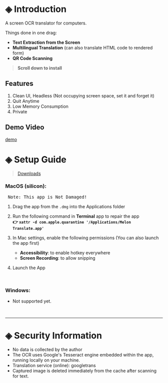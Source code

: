 # ◈ Introduction
A screen OCR translator for computers.

Things done in one drag:
- **Text Extraction from the Screen**
- **Multilingual Translation** (can also translate HTML code to rendered form)
- **QR Code Scanning**

> **Scroll down to install**

## Features
1. Clean UI, Headless (Not occupying screen space, set it and forget it)
2. Quit Anytime
3. Low Memory Consumption
4. Private

## Demo Video

[demo](https://github.com/user-attachments/assets/9f2c91e3-3b09-4019-9a2f-c619dff50f40)

# ◈ Setup Guide

> [Downloads](https://github.com/JackyCCK2126/Melon-Translate/releases)

### MacOS (silicon):

  <pre> Note: This app is Not Damaged! </pre>

  1. Drag the app from the `.dmg` into the Applications folder
  2. Run the following command in **Terminal** app to repair the app\
  **👉 ` xattr -d com.apple.quarantine '/Applications/Melon Translate.app' `**

  3. In Mac settings, enable the following permissions (You can also launch the app first)
     - **Accessibility**: to enable hotkey everywhere
     - **Screen Recording**: to allow snipping
  4. Launch the App

<br>

### Windows:

  - Not supported yet.

<br>

---

# ◈ Security Information

- No data is collected by the author
- The OCR uses Google's Tesseract engine embedded within the app, running locally on your machine.
- Translation service (online): googletrans
- Captured image is deleted immediately from the cache after scanning for text.
